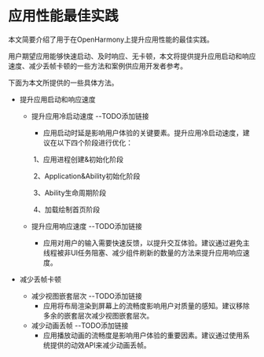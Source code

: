 # **应用性能最佳实践**

本文简要介绍了用于在OpenHarmony上提升应用性能的最佳实践。

用户期望应用能够快速启动、及时响应、无卡顿，本文将提供提升应用启动和响应速度、减少丢帧卡顿的一些方法和案例供应用开发者参考。

下面为本文所提供的一些具体方法。

- 提升应用启动和响应速度

  - 提升应用冷启动速度  --TODO添加链接

    -  应用启动时延是影响用户体验的关键要素。提升应用冷启动速度，建议在以下四个阶段进行优化：

      ​	1、应用进程创建&初始化阶段

      ​	2、Application&Ability初始化阶段

      ​	3、Ability生命周期阶段

      ​	4、加载绘制首页阶段

  - 提升应用响应速度  --TODO添加链接

    - 应用对用户的输入需要快速反馈，以提升交互体验。建议通过避免主线程被非UI任务阻塞、减少组件刷新的数量的方法来提升应用响应速度。

- 减少丢帧卡顿

  - 减少视图嵌套层次  --TODO添加链接
    - 应用将布局渲染到屏幕上的流畅度影响用户对质量的感知。建议移除多余的嵌套层次减少视图嵌套层次。
  - 减少动画丢帧  --TODO添加链接
    -  应用播放动画的流畅度是影响用户体验的重要因素。建议通过使用系统提供的动效API来减少动画丢帧。
